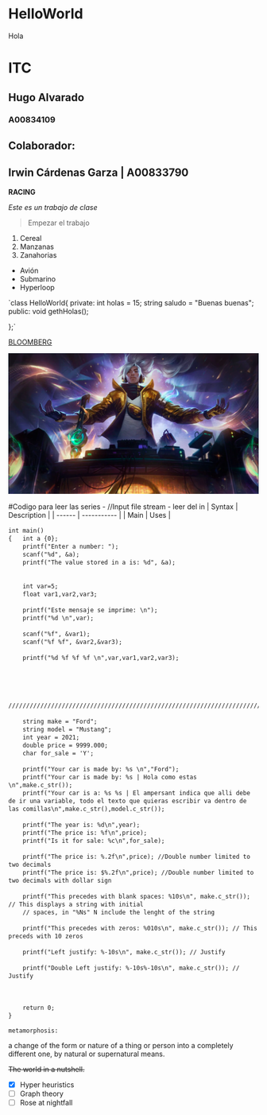 # HelloWorld
Hola

# ITC
## Hugo Alvarado
### A00834109

## Colaborador:
## Irwin Cárdenas Garza | A00833790

**RACING**

*Este es un trabajo de clase*

> Empezar el trabajo

1. Cereal
2. Manzanas
3. Zanahorias

- Avión
- Submarino
- Hyperloop


`class HelloWorld{
private:
  int holas = 15;
  string saludo = "Buenas buenas";
public:
  void gethHolas();

};`


[BLOOMBERG](https://www.bloomberg.com/)

![alt text](Yasuo_True_Damage_EP.png)



#Codigo para leer las series - //Input file stream - leer del in
| Syntax | Description |
| ------ | ----------- |
|  Main  |     Uses    |


```
int main()
{   int a {0};
    printf("Enter a number: ");
    scanf("%d", &a);
    printf("The value stored in a is: %d", &a);
    
    
    int var=5;
    float var1,var2,var3;

    printf("Este mensaje se imprime: \n");
    printf("%d \n",var);

    scanf("%f", &var1);
    scanf("%f %f", &var2,&var3);

    printf("%d %f %f %f \n",var,var1,var2,var3);

    


    //////////////////////////////////////////////////////////////////////////////////////////////////////

    string make = "Ford";
    string model = "Mustang";
    int year = 2021;
    double price = 9999.000;
    char for_sale = 'Y';

    printf("Your car is made by: %s \n","Ford");
    printf("Your car is made by: %s | Hola como estas \n",make.c_str());
    printf("Your car is a: %s %s | El ampersant indica que alli debe de ir una variable, todo el texto que quieras escribir va dentro de las comillas\n",make.c_str(),model.c_str());

    printf("The year is: %d\n",year);
    printf("The price is: %f\n",price);
    printf("Is it for sale: %c\n",for_sale);

    printf("The price is: %.2f\n",price); //Double number limited to two decimals
    printf("The price is: $%.2f\n",price); //Double number limited to two decimals with dollar sign

    printf("This precedes with blank spaces: %10s\n", make.c_str()); // This displays a string with initial 
    // spaces, in "%Ns" N include the lenght of the string

    printf("This precedes with zeros: %010s\n", make.c_str()); // This preceds with 10 zeros

    printf("Left justify: %-10s\n", make.c_str()); // Justify

    printf("Double Left justify: %-10s%-10s\n", make.c_str()); // Justify
    
    

    return 0;
}
```
 	metamorphosis:
  a change of the form or nature of a thing or person into a completely different one, by natural or supernatural means.


~~The world in a nutshell.~~

- [x] Hyper heuristics
- [ ] Graph theory
- [ ] Rose at nightfall
